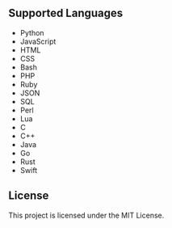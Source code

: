 
## Supported Languages

- Python
- JavaScript
- HTML
- CSS
- Bash
- PHP
- Ruby
- JSON
- SQL
- Perl
- Lua
- C
- C++
- Java
- Go
- Rust
- Swift

## License

This project is licensed under the MIT License.

